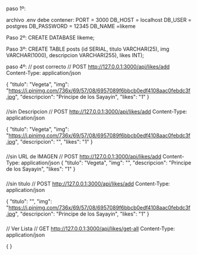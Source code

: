 paso 1º:

archivo .env debe contener: PORT = 3000 DB_HOST = localhost DB_USER = postgres DB_PASSWORD = 12345 DB_NAME =likeme

Paso 2º: CREATE DATABASE likeme;

Paso 3º: CREATE TABLE posts (id SERIAL, titulo VARCHAR(25), img VARCHAR(1000), descripcion VARCHAR(255), likes INT);

paso 4º:
// post correcto //
POST http://127.0.0.1:3000/api/likes/add 
Content-Type: application/json

{
"titulo": "Vegeta",
"img": "https://i.pinimg.com/736x/69/57/08/6957089f6bbcb0edf4108aac0febdc3f.jpg",
"descripcion": "Principe de los Sayayin",
"likes": "1"
}

###
//sin Descripcion //
POST http://127.0.0.1:3000/api/likes/add 
Content-Type: application/json

{
"titulo": "Vegeta",
"img": "https://i.pinimg.com/736x/69/57/08/6957089f6bbcb0edf4108aac0febdc3f.jpg",
"descripcion": "",
"likes": "1"
}

###
//sin URL de IMAGEN //
POST http://127.0.0.1:3000/api/likes/add 
Content-Type: application/json
{
"titulo": "Vegeta",
"img": "",
"descripcion": "Principe de los Sayayin",
"likes": "1"
}

###
//sin titulo //
POST http://127.0.0.1:3000/api/likes/add 
Content-Type: application/json

{
"titulo": "",
"img": "https://i.pinimg.com/736x/69/57/08/6957089f6bbcb0edf4108aac0febdc3f.jpg",
"descripcion": "Principe de los Sayayin",
"likes": "1"
}

###
// Ver Lista //
GET http://127.0.0.1:3000/api/likes/get-all 
Content-Type: application/json

{
}
